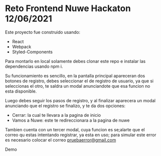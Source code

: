 # Reto Frontend Nuwe Hackaton 12/06/2021

Este proyecto fue construido usando:
- React
- Webpack
- Styled-Components

Para montarlo en local solamente debes clonar este repo e instalar las dependencias usando npm i.

Su  funcionamiento es sencillo, en la pantalla principal apareceran dos botones de registro, debes seleccionar el de registro de usuario, ya que si seleccionas el otro, te saldra un modal anunciandote que esa funcion no esta disponible.

Luego debes seguir los pasos de registro, y al finalizar aparecera un modal anunciando que el registro se finalizo, y te da dos opciones:
- Cerrar: la cual te llevara a la pagina de inicio
- Vamos a Nuwe: este te redireccionara a la pagina de nuwe

Tambien cuenta con un tercer modal, cuya funcion es se;alarte que el correo qu estas intentando registrar, ya esta en uso; para simular este error es necesario colocar el correo pruebaerror@gmail.com

Demo